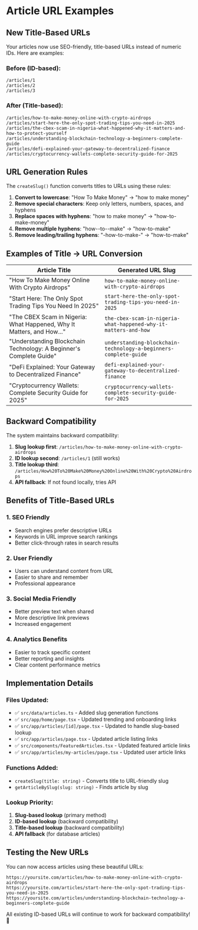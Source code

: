 # Article URL Examples

## New Title-Based URLs

Your articles now use SEO-friendly, title-based URLs instead of numeric IDs. Here are examples:

### Before (ID-based):
```
/articles/1
/articles/2
/articles/3
```

### After (Title-based):
```
/articles/how-to-make-money-online-with-crypto-airdrops
/articles/start-here-the-only-spot-trading-tips-you-need-in-2025
/articles/the-cbex-scam-in-nigeria-what-happened-why-it-matters-and-how-to-protect-yourself
/articles/understanding-blockchain-technology-a-beginners-complete-guide
/articles/defi-explained-your-gateway-to-decentralized-finance
/articles/cryptocurrency-wallets-complete-security-guide-for-2025
```

## URL Generation Rules

The `createSlug()` function converts titles to URLs using these rules:

1. **Convert to lowercase**: "How To Make Money" → "how to make money"
2. **Remove special characters**: Keep only letters, numbers, spaces, and hyphens
3. **Replace spaces with hyphens**: "how to make money" → "how-to-make-money"
4. **Remove multiple hyphens**: "how--to--make" → "how-to-make"
5. **Remove leading/trailing hyphens**: "-how-to-make-" → "how-to-make"

## Examples of Title → URL Conversion

| Article Title | Generated URL Slug |
|---------------|-------------------|
| "How To Make Money Online With Crypto Airdrops" | `how-to-make-money-online-with-crypto-airdrops` |
| "Start Here: The Only Spot Trading Tips You Need In 2025" | `start-here-the-only-spot-trading-tips-you-need-in-2025` |
| "The CBEX Scam in Nigeria: What Happened, Why It Matters, and How..." | `the-cbex-scam-in-nigeria-what-happened-why-it-matters-and-how` |
| "Understanding Blockchain Technology: A Beginner's Complete Guide" | `understanding-blockchain-technology-a-beginners-complete-guide` |
| "DeFi Explained: Your Gateway to Decentralized Finance" | `defi-explained-your-gateway-to-decentralized-finance` |
| "Cryptocurrency Wallets: Complete Security Guide for 2025" | `cryptocurrency-wallets-complete-security-guide-for-2025` |

## Backward Compatibility

The system maintains backward compatibility:

1. **Slug lookup first**: `/articles/how-to-make-money-online-with-crypto-airdrops`
2. **ID lookup second**: `/articles/1` (still works)
3. **Title lookup third**: `/articles/How%20To%20Make%20Money%20Online%20With%20Crypto%20Airdrops`
4. **API fallback**: If not found locally, tries API

## Benefits of Title-Based URLs

### 1. **SEO Friendly**
- Search engines prefer descriptive URLs
- Keywords in URL improve search rankings
- Better click-through rates in search results

### 2. **User Friendly**
- Users can understand content from URL
- Easier to share and remember
- Professional appearance

### 3. **Social Media Friendly**
- Better preview text when shared
- More descriptive link previews
- Increased engagement

### 4. **Analytics Benefits**
- Easier to track specific content
- Better reporting and insights
- Clear content performance metrics

## Implementation Details

### Files Updated:
- ✅ `src/data/articles.ts` - Added slug generation functions
- ✅ `src/app/home/page.tsx` - Updated trending and onboarding links
- ✅ `src/app/articles/[id]/page.tsx` - Updated to handle slug-based lookup
- ✅ `src/app/articles/page.tsx` - Updated article listing links
- ✅ `src/components/FeaturedArticles.tsx` - Updated featured article links
- ✅ `src/app/articles/my-articles/page.tsx` - Updated user article links

### Functions Added:
- `createSlug(title: string)` - Converts title to URL-friendly slug
- `getArticleBySlug(slug: string)` - Finds article by slug

### Lookup Priority:
1. **Slug-based lookup** (primary method)
2. **ID-based lookup** (backward compatibility)
3. **Title-based lookup** (backward compatibility)
4. **API fallback** (for database articles)

## Testing the New URLs

You can now access articles using these beautiful URLs:

```
https://yoursite.com/articles/how-to-make-money-online-with-crypto-airdrops
https://yoursite.com/articles/start-here-the-only-spot-trading-tips-you-need-in-2025
https://yoursite.com/articles/understanding-blockchain-technology-a-beginners-complete-guide
```

All existing ID-based URLs will continue to work for backward compatibility! 🎉
